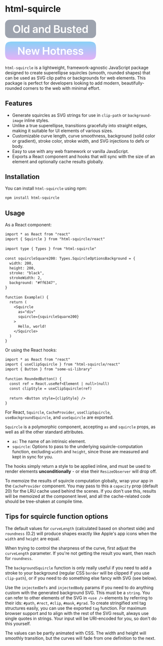 # html-squircle

<picture>
  <source media="(prefers-color-scheme: dark)" srcset="public/example-dark.png">
  <source media="(prefers-color-scheme: light)" srcset="public/example-light.png">
  <img alt="Example of the nicely-rounded corners this package can generate." src="public/example-light.png" width="300px">
</picture>

`html-squircle` is a lightweight, framework-agnostic JavaScript package designed
to create superellipse squircles (smooth, rounded shapes) that can be used as
SVG clip paths or backgrounds for web elements. This package is perfect for
developers looking to add modern, beautifully-rounded corners to the web with
minimal effort.

## Features

- Generate squircles as SVG strings for use in `clip-path` or `background-image`
  inline styles.
- Unlike a true superellipse, transitions gracefully into straight edges, making
  it suitable for UI elements of various sizes.
- Customizable curve length, curve smoothness, background (solid color or
  gradient), stroke color, stroke width, and SVG injections to defs or body.
- Easy to use with any web framework or vanilla JavaScript.
- Exports a React component and hooks that will sync with the size of an element
  and optionally cache results globally.

## Installation

You can install `html-squircle` using npm:

```zsh
npm install html-squircle
```

## Usage

As a React component:

```tsx
import * as React from "react"
import { Squircle } from "html-squircle/react"

import type { Types } from "html-squircle"

const squircleSquare200: Types.SquircleOptionsBackground = {
  width: 200,
  height: 200,
  stroke: "black",
  strokeWidth: 2,
  background: "#ff6347",
}

function Example() {
  return (
    <Squircle
      as="div"
      squircle={squircleSquare200}
    >
      Hello, world!
    </Squircle>
  )
}
```

Or using the React hooks:

```tsx
import * as React from "react"
import { useClipSquircle } from "html-squircle/react"
import { Button } from "some-ui-library"

function RoundedButton() {
  const ref = React.useRef<Element | null>(null)
  const clipStyle = useClipSquircle(ref)

  return <Button style={clipStyle} />
}
```

For React, `Squircle`, `CacheProvider`, `useClipSquircle`,
`useBackgroundSquircle`, and `useSquircle` are exported.

`Squircle` is a polymorphic component, accepting `as` and `squircle` props, as
well as all the other standard attributes.

- `as`: The name of an intrinsic element.
- `squircle`: Options to pass to the underlying squircle-computation function,
  excluding `width` and `height`, since those are measured and kept in sync for
  you.

The hooks simply return a style to be applied inline, and must be used to render
elements **unconditionally** - or else their `ResizeObserver` will drop off.

To memoize the results of squircle computation globally, wrap your app in the
`CacheProvider` component. You may pass to this a `capacity` prop (default 20)
for the LRU cache used behind the scenes. If you don't use this, results will be
memoized at the component level, and all the cache-related code should be
tree-shaken at compile time.

## Tips for squircle function options

The default values for `curveLength` (calculated based on shortest side) and
`roundness` (0.2) will produce shapes exactly like Apple's app icons when the
`width` and `height` are equal.

When trying to control the sharpness of the curve, first adjust the
`curveLength` parameter. If you're not getting the result you want, then reach
for `roundness`.

The `backgroundSquircle` function is only really useful if you need to add a
stroke to your background (regular CSS `border` will be clipped if you use
`clip-path`), or if you need to do something else fancy with SVG (see below).

Use the `injectedDefs` and `injectedBody` params if you need to do anything
custom with the generated background SVG. This must be a `string`. You can refer
to other elements of the SVG in `<use />` elements by referring to their ids:
`#path`, `#rect`, `#clip`, `#mask`, `#grad`. To create stringified xml tag
structures easily, you can use the exported `tag` function. For maximum browser
support and to align with the rest of the SVG result, always use single quotes
in strings. Your input will be URI-encoded for you, so don't do this yourself.

The values can be partly animated with CSS. The width and height will smoothly
transition, but the curves will fade from one definition to the next.
